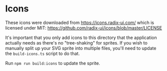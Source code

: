 # Icons

These icons were downloaded from https://icons.radix-ui.com/ which is licensed under MIT:
https://github.com/radix-ui/icons/blob/master/LICENSE

It's important that you only add icons to this directory that the application actually needs as there's no
"tree-shaking" for sprites. If you wish to manually split up your SVG sprite into multiple files, you'll need to update
the `build-icons.ts` script to do that.

Run `npm run build:icons` to update the sprite.
